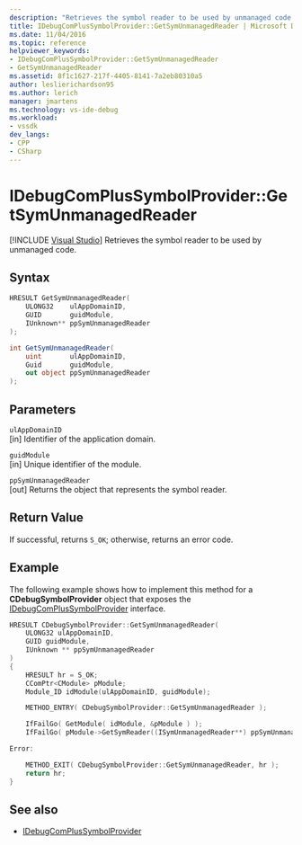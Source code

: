 ```yaml
---
description: "Retrieves the symbol reader to be used by unmanaged code."
title: IDebugComPlusSymbolProvider::GetSymUnmanagedReader | Microsoft Docs
ms.date: 11/04/2016
ms.topic: reference
helpviewer_keywords:
- IDebugComPlusSymbolProvider::GetSymUnmanagedReader
- GetSymUnmanagedReader
ms.assetid: 8f1c1627-217f-4405-8141-7a2eb80310a5
author: leslierichardson95
ms.author: lerich
manager: jmartens
ms.technology: vs-ide-debug
ms.workload:
- vssdk
dev_langs:
- CPP
- CSharp
---
```

# IDebugComPlusSymbolProvider::GetSymUnmanagedReader

 [!INCLUDE [Visual Studio](~/includes/applies-to-version/vs-windows-only.md)]
Retrieves the symbol reader to be used by unmanaged code.

## Syntax

```cpp
HRESULT GetSymUnmanagedReader(
    ULONG32    ulAppDomainID,
    GUID       guidModule,
    IUnknown** ppSymUnmanagedReader
);
```

```csharp
int GetSymUnmanagedReader(
    uint       ulAppDomainID,
    Guid       guidModule,
    out object ppSymUnmanagedReader
);
```

## Parameters
`ulAppDomainID`\
[in] Identifier of the application domain.

`guidModule`\
[in] Unique identifier of the module.

`ppSymUnmanagedReader`\
[out] Returns the object that represents the symbol reader.

## Return Value
If successful, returns `S_OK`; otherwise, returns an error code.

## Example
The following example shows how to implement this method for a **CDebugSymbolProvider** object that exposes the [IDebugComPlusSymbolProvider](../../../extensibility/debugger/reference/idebugcomplussymbolprovider.md) interface.

```cpp
HRESULT CDebugSymbolProvider::GetSymUnmanagedReader(
    ULONG32 ulAppDomainID,
    GUID guidModule,
    IUnknown ** ppSymUnmanagedReader
)
{
    HRESULT hr = S_OK;
    CComPtr<CModule> pModule;
    Module_ID idModule(ulAppDomainID, guidModule);

    METHOD_ENTRY( CDebugSymbolProvider::GetSymUnmanagedReader );

    IfFailGo( GetModule( idModule, &pModule ) );
    IfFailGo( pModule->GetSymReader((ISymUnmanagedReader**) ppSymUnmanagedReader) );

Error:

    METHOD_EXIT( CDebugSymbolProvider::GetSymUnmanagedReader, hr );
    return hr;
}
```

## See also
- [IDebugComPlusSymbolProvider](../../../extensibility/debugger/reference/idebugcomplussymbolprovider.md)
